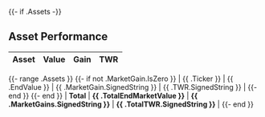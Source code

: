 {{- if .Assets -}}
## Asset Performance

| Asset | Value | Gain | TWR |
|:---|---:|---:|---:|
{{- range .Assets }}
{{- if not .MarketGain.IsZero }}
| {{ .Ticker }} | {{ .EndValue }} | {{ .MarketGain.SignedString }} | {{ .TWR.SignedString }} |
{{- end }}
{{- end }}
| **Total** | **{{ .TotalEndMarketValue }}** | **{{ .MarketGains.SignedString }}** | **{{ .TotalTWR.SignedString }}** |
{{- end }}